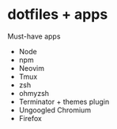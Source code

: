 # dotfiles + apps

Must-have apps

- Node
- npm
- Neovim
- Tmux
- zsh
- ohmyzsh
- Terminator + themes plugin
- Ungoogled Chromium
- Firefox
